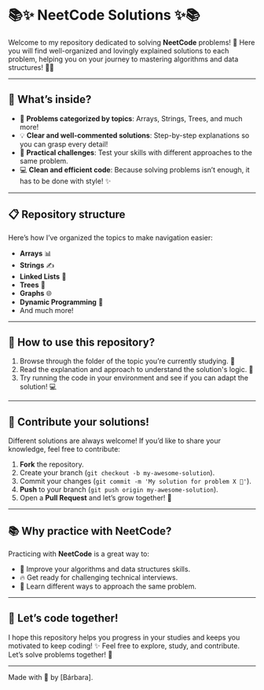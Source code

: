 # 📚✨ NeetCode Solutions ✨📚

Welcome to my repository dedicated to solving **NeetCode** problems! 🚀 Here you will find well-organized and lovingly explained solutions to each problem, helping you on your journey to mastering algorithms and data structures! 🧠💡

---

## 🌟 What’s inside?

- 📝 **Problems categorized by topics**: Arrays, Strings, Trees, and much more!
- 💡 **Clear and well-commented solutions**: Step-by-step explanations so you can grasp every detail!
- 🧩 **Practical challenges**: Test your skills with different approaches to the same problem.
- 💻 **Clean and efficient code**: Because solving problems isn’t enough, it has to be done with style! ✨

---

## 📋 Repository structure

Here’s how I’ve organized the topics to make navigation easier:

- **Arrays** 📊
- **Strings** ✍️
- **Linked Lists** 🔗
- **Trees** 🌳
- **Graphs** 🌐
- **Dynamic Programming** 🎯
- And much more!

---

## 🚀 How to use this repository?

1. Browse through the folder of the topic you’re currently studying. 👀
2. Read the explanation and approach to understand the solution's logic. 🧠
3. Try running the code in your environment and see if you can adapt the solution! 💻

---

## 🙌 Contribute your solutions!

Different solutions are always welcome! If you’d like to share your knowledge, feel free to contribute:

1. **Fork** the repository.
2. Create your branch (`git checkout -b my-awesome-solution`).
3. Commit your changes (`git commit -m 'My solution for problem X 🚀'`).
4. **Push** to your branch (`git push origin my-awesome-solution`).
5. Open a **Pull Request** and let’s grow together! 🎉

---

## 📚 Why practice with NeetCode?

Practicing with **NeetCode** is a great way to:
- 🧠 Improve your algorithms and data structures skills.
- 🔥 Get ready for challenging technical interviews.
- 🚀 Learn different ways to approach the same problem.

---

## 🚀 Let’s code together!

I hope this repository helps you progress in your studies and keeps you motivated to keep coding! ✨ Feel free to explore, study, and contribute. Let’s solve problems together! 💪

---

Made with 💛 by [Bárbara].
